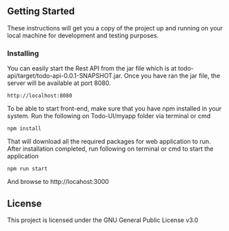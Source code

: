 
## Getting Started

These instructions will get you a copy of the project up and running on your local machine for development and testing purposes.

### Installing

You can easily start the Rest API from the jar file which is at todo-api/target/todo-api-0.0.1-SNAPSHOT.jar.
Once you have ran the jar file, the server will be available at port 8080.
```
http://localhost:8080
```
To be able to start front-end, make sure that you have npm installed in your system.
Run the following on Todo-UI/myapp folder via terminal or cmd

```
npm install
```
That will download all the required packages for web application to run.
After installation completed, run following on terminal or cmd to start the application

```
npm run start
```
And browse to http://locahost:3000 

## License

This project is licensed under the GNU General Public License v3.0 
